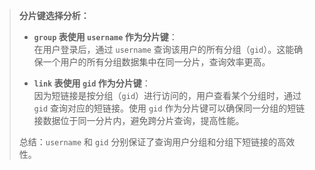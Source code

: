 > **分片键选择分析：**
> 
> - **`group` 表使用 `username` 作为分片键**：  
>   在用户登录后，通过 `username` 查询该用户的所有分组（`gid`）。这能确保一个用户的所有分组数据集中在同一分片，查询效率更高。
> 
> - **`link` 表使用 `gid` 作为分片键**：  
>   因为短链接是按分组（`gid`）进行访问的，用户查看某个分组时，通过 `gid` 查询对应的短链接。使用 `gid` 作为分片键可以确保同一分组的短链接数据位于同一分片内，避免跨分片查询，提高性能。
> 
> 总结：`username` 和 `gid` 分别保证了查询用户分组和分组下短链接的高效性。
